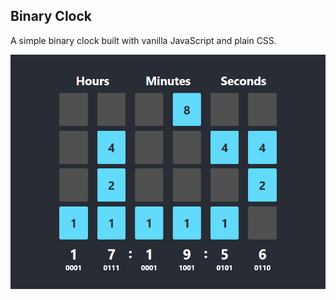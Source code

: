## Binary Clock

A simple binary clock built with vanilla JavaScript and plain CSS. 

![](docs/binary-clock.png)